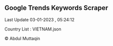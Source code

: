 

## Google Trends Keywords Scraper 
 
Last Update 03-01-2023 , 05:24:12

Country List :
VIETNAM.json



© Abdul Muttaqin 
